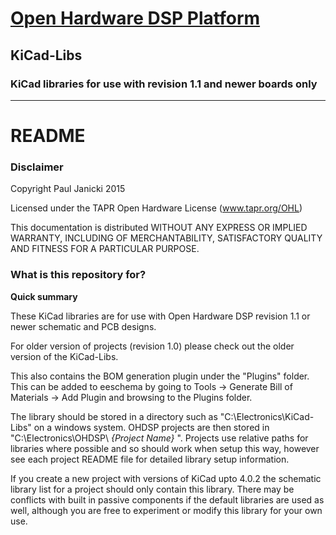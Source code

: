 # [Open Hardware DSP Platform](www.ohdsp.org)
## KiCad-Libs
### KiCad libraries for use with revision 1.1 and newer boards only
---
# README
### Disclaimer
Copyright Paul Janicki 2015

Licensed under the TAPR Open Hardware License (www.tapr.org/OHL)

This documentation is distributed WITHOUT ANY EXPRESS OR IMPLIED WARRANTY, INCLUDING OF MERCHANTABILITY, SATISFACTORY QUALITY AND FITNESS FOR A PARTICULAR PURPOSE.

### What is this repository for?

**Quick summary**

These KiCad libraries are for use with Open Hardware DSP revision 1.1 or newer schematic and PCB designs. 

For older version of projects (revision 1.0) please check out the older version of the KiCad-Libs.

This also contains the BOM generation plugin under the "Plugins" folder. This can be added to eeschema by going to Tools -> Generate Bill of Materials -> Add Plugin and browsing to the Plugins folder.

The library should be stored in a directory such as "C:\Electronics\KiCad-Libs" on a windows system. OHDSP projects are then stored in "C:\Electronics\OHDSP\ *{Project Name}* ". Projects use relative paths for libraries where possible and so should work when setup this way, however see each project README file for detailed library setup information.

If you create a new project with versions of KiCad upto 4.0.2 the schematic library list for a project should only contain this library. There may be conflicts with built in passive components if the default libraries are used as well, although you are free to experiment or modify this library for your own use.